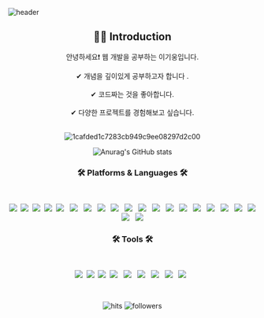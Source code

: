 
![header](https://capsule-render.vercel.app/api?type=waving&color=0:74ebd5,100:ACB6E5&height=120&animation=fadeIn&section=footer&text=기웅이의%20GitHub🐬&fontAlign=70&fontColor=3C3B3F&fontSize=40)

 
  

<div align="center">
  <p align="center">
    
  <div align=center>
    <h2>💁‍♂️ Introduction</h2>
    <p>안녕하세요❗ 웹 개발을 공부하는 이기웅입니다.</p>
    <span>✔ 개념을 깊이있게 공부하고자 합니다 .</span>
    <br>
    <br>
    <span>✔ 코드짜는 것을 좋아합니다.</span>
    <br>
    <br>
    <span>✔ 다양한 프로젝트를 경험해보고 싶습니다.</span>
    <br>
  </div>

<br>
  
![1cafded1c7283cb949c9ee08297d2c00](https://github.com/leelife96/leelife96/assets/132639168/66b61cfc-2e69-46fc-a7cf-2585cca51ac5)

   ![Anurag's GitHub stats](https://github-readme-stats.vercel.app/api?username=leelife96&theme=vue&show_icons=true)   
 

<h3 align="center"><b>🛠 Platforms & Languages 🛠</b></h3>
</br>
<p align="center">
 <img src="https://img.shields.io/badge/Python-blue?style=flat-square&logo=Python&logoColor=white"/></a>&nbsp 
<img src="https://img.shields.io/badge/C-AFEEEE?style=flat-square&logo=C&logoColor=white"/></a>&nbsp
<img src="https://img.shields.io/badge/HTML-orange?style=flat-square&logo=HTML&logoColor=white"/></a>&nbsp
<img src="https://img.shields.io/badge/Javascript-yellow?style=flat-square&logo=Javascript&logoColor=white"/></a>&nbsp
<img src="https://img.shields.io/badge/CSS3-1572B6?style=flat-square&logo=CSS3&logoColor=white"/></a> &nbsp
<img src="https://img.shields.io/badge/Java-007396?style=flat&logo=OpenJDK&logoColor=white"/></a> &nbsp
<img src="https://img.shields.io/badge/MySQL DB-4479A1?style=flat-square&logo=mysql&logoColor=white"></a> &nbsp
 <img src="https://img.shields.io/badge/Maria DB-003545?style=flat-square&logo=mariadb&logoColor=#0078D6"> &nbsp
 <img src="https://img.shields.io/badge/Oracle DB-F80000?style=flat-square&logo=oracle&logoColor=black"> </a> &nbsp
 <img src="https://img.shields.io/badge/spring-6DB33F?style=flat-square&logo=spring&logoColor=white"> </a> &nbsp
   <img src="https://img.shields.io/badge/spring boot-6DB33F?style=flat-square&logo=springboot&logoColor=white"> &nbsp
   <img src="https://img.shields.io/badge/spring security-6DB33F?style=flat-square&logo=springsecurity&logoColor=white"> &nbsp
   <img src="https://img.shields.io/badge/react-000000?style=flat-square&logo=react&logoColor=#61DAFB"> </a> &nbsp
  <img src="https://img.shields.io/badge/windows10-0078D6?style=flat-square&logo=windows10&logoColor=#0078D6"> &nbsp
  <img src="https://img.shields.io/badge/Oauth2.0-EB5424?style=flat-square&logo=auth0&logoColor=#0078D6"> &nbsp
  <img src="https://img.shields.io/badge/socket.io-010101?style=flat-square&logo=socket.io&logoColor=#0078D6"> &nbsp
   <img src="https://img.shields.io/badge/Microsoft Azure-0078D4?style=flat-square&logo=Microsoft Azure&logoColor=#0078D6"> &nbsp
     <img src="https://img.shields.io/badge/git-F05032?style=flat-square&logo=git&logoColor=white"> </a> &nbsp
   <img src="https://img.shields.io/badge/bootstrap-7952B3?style=style=flat-square&logo=bootstrap&logoColor=white"></a> &nbsp
  <img src="https://img.shields.io/badge/linux-FCC624?style=flat-square&logo=linux&logoColor=black"> </a> &nbsp
  <img src="https://img.shields.io/badge/thymeleaf-005F0F?style=flat-square&logo=thymeleaf&logoColor=black"> </a> &nbsp
</p>


<h3 align="center"><b>🛠 Tools 🛠</b></h3>
</br>
<p align="center">
<img src="https://img.shields.io/badge/Android Studio-green?style=flat-square&logo=androidstudio&logoColor=white"/></a>&nbsp
<img src="https://img.shields.io/badge/Eclipse IDE-2C2255?style=flat-square&logo=eclipseide&logoColor=white"/></a>&nbsp 
<img src="https://img.shields.io/badge/Visual Studio Code-007ACC?style=flat-square&logo=visualstudiocode&logoColor=white"/></a>&nbsp 
<img src="https://img.shields.io/badge/Github-181717?style=flat-square&logo=github&logoColor=white"> </a> &nbsp
  <img src="https://img.shields.io/badge/Trello-0052CC?style=flat-square&logo=trello&logoColor=#0078D6"> &nbsp
  <img src="https://img.shields.io/badge/Slack-4A154B?style=flat-square&logo=slack&logoColor=#0078D6"> &nbsp
  <img src="https://img.shields.io/badge/Figma-F24E1E?style=flat-square&logo=figma&logoColor=#0078D6"> &nbsp
  <img src="https://img.shields.io/badge/IntelliJ IDEA-000000?style=flat-square&logo=intellijidea&logoColor=#0078D6"> &nbsp
  <img src="https://img.shields.io/badge/Notion-000000?style=flat-square&logo=notion&logoColor=#0078D6"> &nbsp
</p>


<br>

  ![hits](https://hits.seeyoufarm.com/api/count/incr/badge.svg?url=https%3A%2F%2Fgithub.com%2Fohbyul&count_bg=%237A7A7A&title_bg=%23FFADCC&icon=reverbnation.svg&icon_color=%23FF0000&title=hits&edge_flat=false)
  ![followers](https://img.shields.io/github/followers/ohbyul?style=social)


